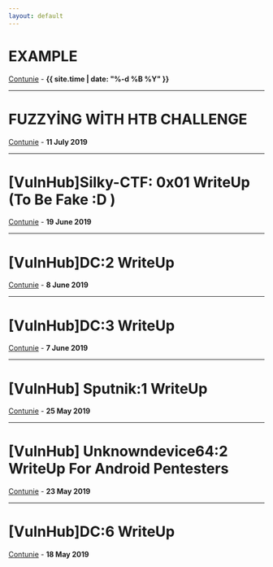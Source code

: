 ```yaml
---
layout: default
---
```


# EXAMPLE

[Contunie](./books.html) - <b class="view">{{ site.time | date: "%-d %B %Y" }}</b>

----------------------------------------------------------

# FUZZYİNG WİTH HTB CHALLENGE

[Contunie](./fuzzying.html) - <b>11 July 2019</b>

----------------------------------------------------------

# [VulnHub]Silky-CTF: 0x01 WriteUp (To Be Fake :D )

[Contunie](./silky_ctf1.html) - <b>19 June 2019</b>

----------------------------------------------------------
# [VulnHub]DC:2 WriteUp

[Contunie](./dc2_writeup.html) - <b>8 June 2019</b>

----------------------------------------------------------

# [VulnHub]DC:3 WriteUp

[Contunie](./dc3_writeup.html) - <b>7 June 2019</b>

-----------------------------------------------------------

# [VulnHub] Sputnik:1 WriteUp

[Contunie](./sputnik.html) - <b>25 May 2019</b>

------------------------------------------------------------

# [VulnHub] Unknowndevice64:2 WriteUp For Android Pentesters

[Contunie](./unknown.html) - <b>23 May 2019</b>

-------------------------------------

# [VulnHub]DC:6 WriteUp


[Contunie](./dc6_writeup.html) - <b>18 May 2019</b>